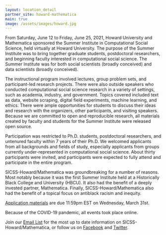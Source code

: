```yaml
---
layout: location_detail
partner_site: howard-mathematica
main: true
image: /assets/images/howard.jpg
---
```


From Saturday, June 12 to Friday, June 25, 2021, Howard University and Mathematica sponsored the Summer Institute in Computational Social Science, held virtually at Howard University. The purpose of the Summer Institute was to bring together graduate students, postdoctoral researchers, and beginning faculty interested in computational social science. The Summer Institute was for both social scientists (broadly conceived) and data scientists (broadly conceived).

The instructional program involved lectures, group problem sets, and participant-led research projects. There were also outside speakers who conducted computational social science research in a variety of settings, such as academia, industry, and government. Topics covered included text as data, website scraping, digital field experiments, machine learning, and ethics. There were ample opportunities for students to discuss their ideas and research with the organizers, other participants, and visiting speakers. Because we are committed to open and reproducible research, all materials created by faculty and students for the Summer Institute were released open source.

Participation was restricted to Ph.D. students, postdoctoral researchers, and untenured faculty within 7 years of their Ph.D. We welcomed applicants from all backgrounds and fields of study, especially applicants from groups currently under-represented in computational social science. About thirty participants were invited, and participants were expected to fully attend and participate in the entire program.

SICSS-Howard/Mathematica was groundbreaking for a number of reasons. Most notably because it was the first Summer Institute held at a Historically Black College and University (HBCU). It also had the benefit of a deeply invested partner, Mathematica. Finally, SICSS-Howard/Mathematica also had the benefit of a topical focus on antiblack racism and inequity.


[Application materials](https://compsocialscience.github.io/summer-institute/2021/howard-mathematica/apply) are due 11:59pm EST on Wednesday, March 31st.

Because of the COVID-19 pandemic, all events took place online.

Join our [Email List](https://docs.google.com/forms/d/e/1FAIpQLSfD7YNUdhhngu4glivO2CAzKX1ief6p2Yyj2B49cdwgk-qwCA/viewform) for the most up to date information on SICSS-Howard/Mathematica, or follow us on [Facebook](https://www.facebook.com/SICSS.Howard.Mathematica) and [Twitter](https://twitter.com/sicss_howard).  

